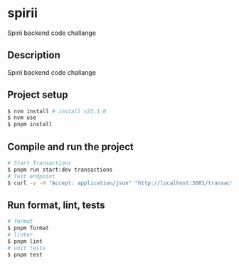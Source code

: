 # spirii
Spirii backend code challange

## Description

Spirii backend code challange

## Project setup

```bash
$ nvm install # install v23.1.0
$ nvm use
$ pnpm install
```

## Compile and run the project

```bash
# Start Transactions
$ pnpm run start:dev transactions
# Test endpoint
$ curl -v -H "Accept: application/json" "http://localhost:3001/transactions?startDate=2023-02-01&endDate=2023-02-01"
```

## Run format, lint, tests

```bash
# format
$ pnpm format
# linter
$ pnpm lint
# unit tests
$ pnpm test
```
